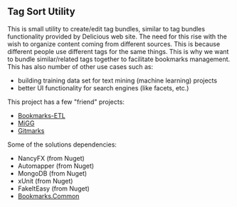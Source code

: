 ## Tag Sort Utility

This is small utility to create/edit tag bundles, similar to tag bundles functionality provided by Delicious web site. The need for this rise with the wish to organize content coming from different sources.
This is because different people use different tags for the same things. This is why we want to bundle similar/related tags together to facilitate bookmarks management. 
This has also number of other use cases such as: 
* building training data set for text mining (machine learning) projects
* better UI functionality for search engines (like facets, etc.)

This project has a few "friend" projects:
* [Bookmarks-ETL](https://github.com/usametov/Bookmarks-ETL)
* [MiGG](https://github.com/usametov/tagsort-microservice/tree/master/TagSortService/MiGG) 
* [Gitmarks](https://github.com/usametov/gitmarks)

Some of the solutions dependencies:
* NancyFX (from Nuget)
* Automapper (from Nuget)
* MongoDB (from Nuget)
* xUnit (from Nuget)
* FakeItEasy (from Nuget)
* [Bookmarks.Common](https://github.com/usametov/Bookmarks-ETL/tree/master/Common)












